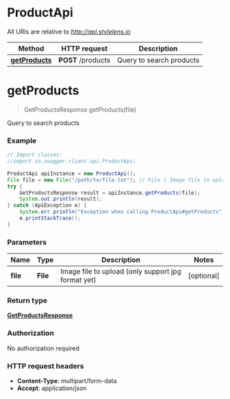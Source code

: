 # ProductApi

All URIs are relative to *http://api.stylelens.io*

Method | HTTP request | Description
------------- | ------------- | -------------
[**getProducts**](ProductApi.md#getProducts) | **POST** /products | Query to search products


<a name="getProducts"></a>
# **getProducts**
> GetProductsResponse getProducts(file)

Query to search products



### Example
```java
// Import classes:
//import io.swagger.client.api.ProductApi;

ProductApi apiInstance = new ProductApi();
File file = new File("/path/to/file.txt"); // File | Image file to upload (only support jpg format yet)
try {
    GetProductsResponse result = apiInstance.getProducts(file);
    System.out.println(result);
} catch (ApiException e) {
    System.err.println("Exception when calling ProductApi#getProducts");
    e.printStackTrace();
}
```

### Parameters

Name | Type | Description  | Notes
------------- | ------------- | ------------- | -------------
 **file** | **File**| Image file to upload (only support jpg format yet) | [optional]

### Return type

[**GetProductsResponse**](GetProductsResponse.md)

### Authorization

No authorization required

### HTTP request headers

 - **Content-Type**: multipart/form-data
 - **Accept**: application/json


